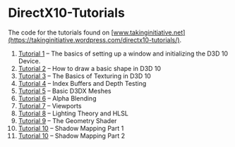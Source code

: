 # DirectX10-Tutorials

The code for the tutorials found on [www.takinginitiative.net](https://takinginitiative.wordpress.com/directx10-tutorials/).

1. [Tutorial 1](https://takinginitiative.wordpress.com/2008/08/31/directx10-tutorial-1-setting-up-the-d3d10-device/) – The basics of setting up a window and initializing the D3D 10 Device.
2. [Tutorial 2](https://takinginitiative.wordpress.com/2008/09/02/directx10-tutorial-2-basic-primitive-rendering/) – How to draw a basic shape in D3D 10
3. [Tutorial 3](https://takinginitiative.wordpress.com/2008/11/29/directx-10-tutorial-3-textures/) – The Basics of Texturing in D3D 10
4. [Tutorial 4](https://takinginitiative.wordpress.com/2009/02/23/directx-10-tutorial-4-indexed-buffers-and-depth-testing/) – Index Buffers and Depth Testing
5. [Tutorial 5](https://takinginitiative.wordpress.com/2009/02/24/directx-10-tutorial-5-basic-meshes/) – Basic D3DX Meshes
6. [Tutorial 6](https://takinginitiative.wordpress.com/2010/04/09/directx-10-tutorial-6-transparency-and-alpha-blending/) – Alpha Blending
7. [Tutorial 7](https://takinginitiative.wordpress.com/2010/07/30/directx-10-tutorial-7-viewports/) – Viewports
8. [Tutorial 8](http://takinginitiative.net/2010/08/30/directx-10-tutorial-8-lighting-theory-and-hlsl/) – Lighting Theory and HLSL
9. [Tutorial 9](http://takinginitiative.net/2011/01/12/directx10-tutorial-9-the-geometry-shader/) – The Geometry Shader
10. [Tutorial 10](http://takinginitiative.net/2011/05/15/directx10-tutorial-10-shadow-mapping/) – Shadow Mapping Part 1
11. [Tutorial 10](http://takinginitiative.net/2011/05/25/directx10-tutorial-10-shadow-mapping-part-2/) – Shadow Mapping Part 2
